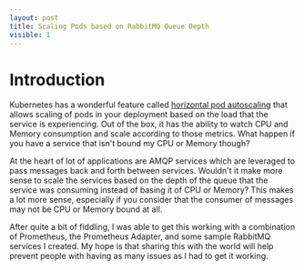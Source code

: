 ```yaml
---
layout: post
title: Scaling Pods based on RabbitMQ Queue Depth
visible: 1
---
```


# Introduction

Kubernetes has a wonderful feature called [horizontal pod autoscaling](https://kubernetes.io/docs/tasks/run-application/horizontal-pod-autoscale/) that allows scaling of pods in your deployment based on the load that the service is experiencing.  Out of the box, it has the ability to watch CPU and Memory consumption and scale according to those metrics.  What happen if you have a service that isn't bound my CPU or Memory though?

At the heart of lot of applications are AMQP services which are leveraged to pass messages back and forth between services.  Wouldn't it make more sense to scale the services based on the depth of the queue that the service was consuming instead of basing it of CPU or Memory?  This makes a lot more sense, especially if you consider that the consumer of messages may not be CPU or Memory bound at all.

After quite a bit of fiddling, I was able to get this working with a combination of Prometheus, the Prometheus Adapter, and some sample RabbitMQ services I created.  My hope is that sharing this with the world will help prevent people with having as many issues as I had to get it working.
